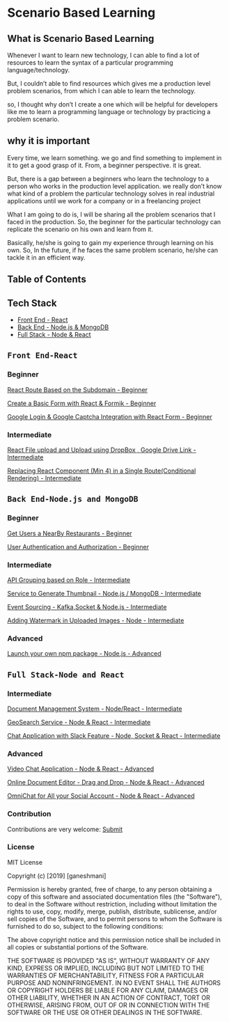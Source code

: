 # Scenario Based Learning

## What is Scenario Based Learning

Whenever I want to learn new technology, I can able to find a lot of resources to learn the syntax of a particular programming language/technology.

But, I couldn’t able to find resources which gives me a production level problem scenarios, from which I can able to learn the technology.

so, I thought why don’t I create a one which will be helpful for developers like me to learn a programming language or technology by practicing a problem scenario.

## why it is important

Every time, we learn something. we go and find something to implement in it to get a good grasp of it. From, a beginner perspective. it is great.

But, there is a gap between a beginners who learn the technology to a person who works in the production level application. we really don’t know what kind of a problem the particular technology solves in real industrial applications until we work for a company or in a freelancing project

What I am going to do is, I will be sharing all the problem scenarios that I faced in the production. So, the beginner for the particular technology can replicate the scenario on his own and learn from it.

Basically, he/she is going to gain my experience through learning on his own. So, In the future, if he faces the same problem scenario, he/she can tackle it in an efficient way.

## Table of  Contents

## Tech Stack

 - [Front End - React](#front-end-react)
 - [Back End - Node.js & MongoDB](#back-end-nodejs-and-mongodb)
 - [Full Stack - Node & React](#full-stack-node-and-react)


 ## `Front End-React`

 ### Beginner

[React Route Based on the Subdomain - Beginner](https://github.com/ganeshmani/solve_scenarios/blob/master/Scenarios/FrontEnd_React/React%20Route%20Based%20on%20the%20Subdomain%20-%20Beginner.md)

[Create a Basic Form with React & Formik - Beginner](https://github.com/ganeshmani/solve_scenarios/blob/master/Scenarios/FrontEnd_React/Create%20a%20Basic%20Form%20with%20React%20%26%20Formik%20-%20Beginner.md)

[Google Login & Google Captcha Integration with React Form - Beginner](https://github.com/ganeshmani/solve_scenarios/blob/master/Scenarios/FrontEnd_React/Google%20Captcha%20Integration%20with%20React%20Form-Beginner.md)

### Intermediate

[React File upload and Upload using DropBox , Google Drive Link - Intermediate](https://github.com/ganeshmani/solve_scenarios/blob/master/Scenarios/FrontEnd_React/React%20File%20upload%20and%20Upload%20using%20DropBox%20%2C%20Google%20Drive%20Link%20-%20Intermediate.md)

[Replacing React Component (Min 4) in a Single Route(Conditional Rendering) - Intermediate](https://github.com/ganeshmani/solve_scenarios/blob/master/Scenarios/FrontEnd_React/Replacing%20React%20Component%20(Min%204)%20in%20a%20Single%20Route(Conditional%20Rendering)%20-%20Intermediate.md)

## `Back End-Node.js and MongoDB`

### Beginner

[Get Users a NearBy Restaurants - Beginner](https://github.com/ganeshmani/solve_scenarios/blob/master/Scenarios/Backend_Nodejs/Get%20Users%20a%20NearBy%20Restaurants%20-%20Beginner.md)

[User Authentication and Authorization - Beginner](https://github.com/ganeshmani/solve_scenarios/blob/master/Scenarios/Backend_Nodejs/User%20Authentication%20and%20Authorization%20-%20Beginner.md)

### Intermediate

[API Grouping based on Role - Intermediate](https://github.com/ganeshmani/solve_scenarios/blob/master/Scenarios/Backend_Nodejs/API%20Grouping%20based%20on%20Role%20-%20Intermediate.md)

[Service to Generate Thumbnail - Node.js / MongoDB - Intermediate](https://github.com/ganeshmani/solve_scenarios/blob/master/Scenarios/Backend_Nodejs/Service%20to%20Generate%20Thumbnail%20-%20Node.js%20MongoDB%20-%20Intermediate.md)

[Event Sourcing - Kafka,Socket & Node.js - Intermediate](https://github.com/ganeshmani/solve_scenarios/blob/master/Scenarios/Backend_Nodejs/Event%20Sourcing%20-%20Kafka%2CSocket%20%26%20Node.js%20-%20Intermediate.md)

[Adding Watermark in Uploaded Images - Node - Intermediate](https://github.com/ganeshmani/solve_scenarios/blob/master/Scenarios/Backend_Nodejs/Adding%20Watermark%20in%20Uploaded%20Images%20-%20Node%20-%20Intermediate.md)

### Advanced

[Launch your own npm package - Node.js - Advanced](https://github.com/ganeshmani/solve_scenarios/blob/master/Scenarios/Backend_Nodejs/Launch%20your%20own%20npm%20package%20-%20Node.js%20-%20Advanced.md)

## `Full Stack-Node and React`

### Intermediate

[Document Management System - Node/React - Intermediate](https://github.com/ganeshmani/solve_scenarios/blob/master/Scenarios/Full%20Stack%20-%20Node%20%26%20React/Document%20Management%20System%20-%20Intermediate.md)

[GeoSearch Service - Node & React - Intermediate](https://github.com/ganeshmani/solve_scenarios/blob/master/Scenarios/Full%20Stack%20-%20Node%20%26%20React/GeoSearch%20Service%20-%20Node%20%26%20React%20-%20Intermediate.md)

[Chat Application with Slack Feature - Node, Socket & React - Intermediate](https://github.com/ganeshmani/solve_scenarios/blob/master/Scenarios/Full%20Stack%20-%20Node%20%26%20React/Chat%20Application%20with%20Slack%20Feature%20-%20Node%2C%20Socket%20%26%20React%20-%20Intermediate.md)

### Advanced

[Video Chat Application - Node & React - Advanced](https://github.com/ganeshmani/solve_scenarios/blob/master/Scenarios/Full%20Stack%20-%20Node%20%26%20React/Video%20Chat%20Application%20-%20Node%20%26%20React%20-%20Advanced.md)


[Online Document Editor - Drag and Drop - Node & React - Advanced](https://github.com/ganeshmani/solve_scenarios/blob/master/Scenarios/Full%20Stack%20-%20Node%20%26%20React/Online%20Document%20Editor%20-%20Drag%20and%20Drop%20-%20Node%20%26%20React%20-%20Advanced.md)

[OmniChat for All your Social Account - Node & React - Advanced](https://github.com/ganeshmani/solve_scenarios/blob/master/Scenarios/Full%20Stack%20-%20Node%20%26%20React/OmniChat%20for%20All%20your%20Social%20Account%20-%20Node%20%26%20React%20-%20Advanced.md)



### Contribution

Contributions are very welcome: [Submit](https://github.com/ganeshmani/solve_scenarios/blob/master/Contributing.md)


### License

MIT License

Copyright (c) [2019] [ganeshmani]

Permission is hereby granted, free of charge, to any person obtaining a copy
of this software and associated documentation files (the "Software"), to deal
in the Software without restriction, including without limitation the rights
to use, copy, modify, merge, publish, distribute, sublicense, and/or sell
copies of the Software, and to permit persons to whom the Software is
furnished to do so, subject to the following conditions:

The above copyright notice and this permission notice shall be included in all
copies or substantial portions of the Software.

THE SOFTWARE IS PROVIDED "AS IS", WITHOUT WARRANTY OF ANY KIND, EXPRESS OR
IMPLIED, INCLUDING BUT NOT LIMITED TO THE WARRANTIES OF MERCHANTABILITY,
FITNESS FOR A PARTICULAR PURPOSE AND NONINFRINGEMENT. IN NO EVENT SHALL THE
AUTHORS OR COPYRIGHT HOLDERS BE LIABLE FOR ANY CLAIM, DAMAGES OR OTHER
LIABILITY, WHETHER IN AN ACTION OF CONTRACT, TORT OR OTHERWISE, ARISING FROM,
OUT OF OR IN CONNECTION WITH THE SOFTWARE OR THE USE OR OTHER DEALINGS IN THE
SOFTWARE.